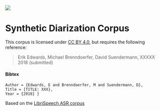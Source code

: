 [![][logo]](http://www.emr.ai)
---
# Synthetic Diarization Corpus




[logo]: http://emr.ai/wp-content/uploads/2017/05/emr.ai_LOGO.png?x92422

This corpus is licensed under [CC BY 4.0](https://creativecommons.org/licenses/by/4.0/), but requires the following reference:
> Erik Edwards, Michael Brenndoerfer, David Suendermann, XXXXX 2018 (submitted)

#### Bibtex
``` @article{Edwards18_SynDiaCorpus,
Author = {Edwards, E and Brenndoerfer, M and Suendermann, D},
Title = {TITLE: XXX},
Year = {2018} }
```   



Based on the [LibriSpeech ASR corpus](http://www.openslr.org/12/ "OpenSLR")

